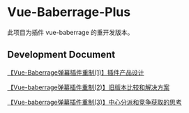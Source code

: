 # Vue-Baberrage-Plus
此项目为插件 vue-baberrage 的重开发版本。

## Development Document 
[【Vue-Baberrage弹幕插件重制(1)】插件产品设计](https://blog.chenhaotaishuaile.com/2018/12/11/baberrage-rebuild-1/)

[【Vue-baberrage弹幕插件重制(2)】旧版本比较和解决方案](https://blog.chenhaotaishuaile.com/2018/12/13/baberrage-rebuild-2/)

[【Vue-baberrage弹幕插件重制(3)】中心分派和竞争获取的思考](https://blog.chenhaotaishuaile.com/2019/01/16/baberrage-rebuild-3/)